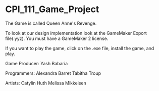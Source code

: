 # CPI_111_Game_Project
The Game is called Queen Anne's Revenge.

To look at our design implementation look at the GameMaker Export file(.yyz). You must have a GameMaker 2 license.

If you want to play the game, click on the .exe file, install the game, and play.

Game Producer: Yash Babaria

Programmers:
Alexandra Barret
Tabitha Troup

Artists:
Catylin Huth
Melissa Mikkelsen

